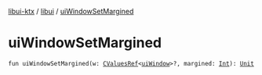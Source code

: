 [libui-ktx](../index.md) / [libui](index.md) / [uiWindowSetMargined](./ui-window-set-margined.md)

# uiWindowSetMargined

`fun uiWindowSetMargined(w: `[`CValuesRef`](../kotlinx.cinterop/-c-values-ref/index.md)`<`[`uiWindow`](ui-window.md)`>?, margined: `[`Int`](https://kotlinlang.org/api/latest/jvm/stdlib/kotlin/-int/index.html)`): `[`Unit`](https://kotlinlang.org/api/latest/jvm/stdlib/kotlin/-unit/index.html)